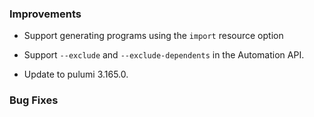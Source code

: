 ### Improvements

* Support generating programs using the `import` resource option

* Support `--exclude` and `--exclude-dependents` in the Automation API.
 
* Update to pulumi 3.165.0.

### Bug Fixes